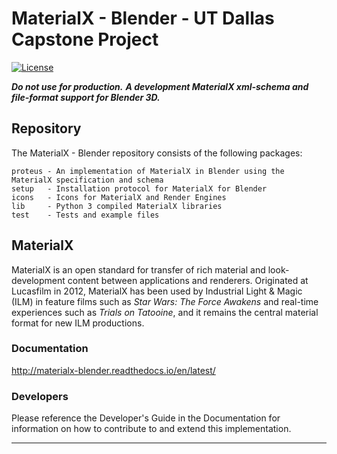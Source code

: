 # MaterialX - Blender - UT Dallas Capstone Project

[![License](https://www.gnu.org/graphics/gplv3-88x31.png)](https://gitlab.com/lvxejay/materialx-blender/LICENSE.md)


***Do not use for production.***
***A development MaterialX xml-schema and file-format support for Blender 3D.***

## Repository

The MaterialX - Blender repository consists of the following packages:

    proteus - An implementation of MaterialX in Blender using the MaterialX specification and schema
    setup   - Installation protocol for MaterialX for Blender
    icons   - Icons for MaterialX and Render Engines
    lib     - Python 3 compiled MaterialX libraries
    test    - Tests and example files

## MaterialX

MaterialX is an open standard for transfer of rich material and look-development content between applications and renderers.  Originated at Lucasfilm in 2012, MaterialX has been used by Industrial Light & Magic (ILM) in feature films such as _Star Wars: The Force Awakens_ and real-time experiences such as _Trials on Tatooine_, and it remains the central material format for new ILM productions.

### Documentation

<http://materialx-blender.readthedocs.io/en/latest/>

### Developers

Please reference the Developer's Guide in the Documentation for information on how to contribute to and extend this implementation.

---
